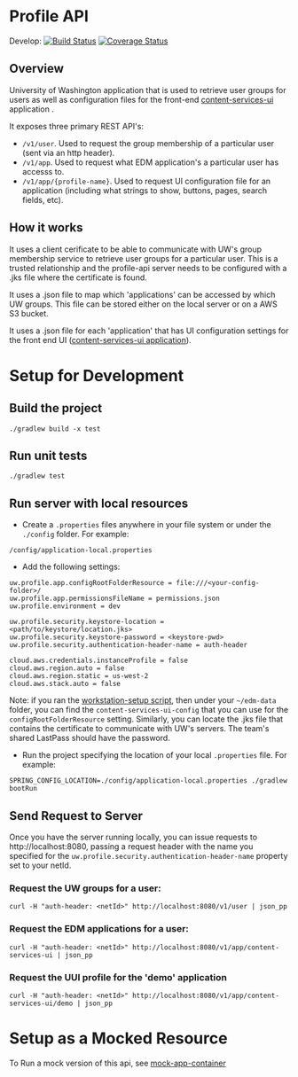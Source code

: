 # Profile API

Develop: [![Build Status](https://travis-ci.org/uw-it-edm/profile-api.svg?branch=develop)](https://travis-ci.org/uw-it-edm/profile-api) [![Coverage Status](https://coveralls.io/repos/github/uw-it-edm/profile-api/badge.svg?branch=feature%2FaddCoveralls)](https://coveralls.io/github/uw-it-edm/profile-api?branch=develop)

## Overview
University of Washington application that is used to retrieve user groups for users as well as configuration files for the front-end [content-services-ui](https://github.com/uw-it-edm/content-services-ui) application .

It exposes three primary REST API's:
- `/v1/user`. Used to request the group membership of a particular user (sent via an http header).
- `/v1/app`. Used to request what EDM application's a particular user has accesss to.
- `/v1/app/{profile-name}`. Used to request UI configuration file for an application (including what strings to show, buttons, pages, search fields, etc).

## How it works

It uses a client cerificate to be able to communicate with UW's group membership service to retrieve user groups for a particular user. This is a trusted relationship and the profile-api server needs to be configured with a .jks file where the certificate is found.

It uses a .json file to map which 'applications' can be accessed by which UW groups. This file can be stored either on the local server or on a AWS S3 bucket.

It uses a .json file for each 'application' that has UI configuration settings for the front end UI ([content-services-ui application](https://github.com/uw-it-edm/content-services-ui)).

# Setup for Development

## Build the project
```
./gradlew build -x test
```

## Run unit tests
```
./gradlew test
```

## Run server with local resources

- Create a `.properties` files anywhere in your file system or under the `./config` folder. For example:
```
/config/application-local.properties
```
- Add the following settings:

```
uw.profile.app.configRootFolderResource = file:///<your-config-folder>/
uw.profile.app.permissionsFileName = permissions.json
uw.profile.environment = dev

uw.profile.security.keystore-location = <path/to/keystore/location.jks>
uw.profile.security.keystore-password = <keystore-pwd>
uw.profile.security.authentication-header-name = auth-header

cloud.aws.credentials.instanceProfile = false
cloud.aws.region.auto = false
cloud.aws.region.static = us-west-2
cloud.aws.stack.auto = false
```
Note: if you ran the [workstation-setup script](https://github.com/uw-it-edm/workstation-setup/blob/master/configuration/edm-team), then under your `~/edm-data` folder, you can find the `content-services-ui-config` that you can use for the `configRootFolderResource` setting. Similarly, you can locate the .jks file that contains the certificate to communicate with UW's servers. The team's shared LastPass should have the password.

- Run the project specifying the location of your local `.properties` file. For example:
```
SPRING_CONFIG_LOCATION=./config/application-local.properties ./gradlew bootRun
```

## Send Request to Server
Once you have the server running locally, you can issue requests to http://localhost:8080, passing a request header with the name you specified for the `uw.profile.security.authentication-header-name` property set to your netId.

### Request the UW groups for a user:
```
curl -H "auth-header: <netId>" http://localhost:8080/v1/user | json_pp
```

### Request the EDM applications for a user:
```
curl -H "auth-header: <netId>" http://localhost:8080/v1/app/content-services-ui | json_pp
```

### Request the UUI profile for the 'demo' application
```
curl -H "auth-header: <netId>" http://localhost:8080/v1/app/content-services-ui/demo | json_pp
```

# Setup as a Mocked Resource

To Run a mock version of this api, see [mock-app-container](mockAppContainer/README.md)
